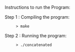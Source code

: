 Instructions to run the Program:

Step 1 : Compiling the program:
       
         > make

Step 2 : Running the program:
         
         > ./concatenated 

